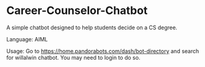 # Career-Counselor-Chatbot

A simple chatbot designed to help students decide on a CS degree.

Language: AIML

Usage: Go to https://home.pandorabots.com/dash/bot-directory and search for willalwin chatbot. You may need to login to do so.
